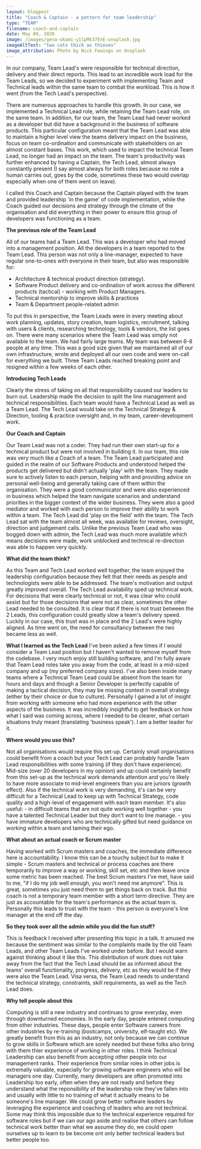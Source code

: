 ```yaml
---
layout: blogpost
title: "Coach & Captain - a pattern for team leadership"
type: "TEAM"
filename: coach-and-captain
date: May 09, 2020
image: /images/gena-okami-y1lpMk37EnE-unsplash.jpg
imageAltText: "two cats thick as thieves"
image_attribution: Photo by Nick Fewings on Unsplash
---
```


In our company, Team Lead's were responsible for technical direction, delivery and their direct reports. 
This lead to an incredible work load for the Team Leads, so we decided to experiment with implementing Team and 
Technical leads within the same team to combat the workload. This is how it went (from the Tech Lead's perspective).

There are numerous approaches to handle this growth. In our case, we implemented a Technical Lead role, while
retaining the Team Lead role, on the same team. In addition, for our team, the Team Lead had never worked as
a developer but did have a background in the business of software products. This particular configuration
meant that the Team Lead was able to maintain a higher level view the teams delivery impact on the business, focus 
on team co-ordination and communicate with stakeholders on an almost constant bases. This work, which used to impact
the technical Team Lead, no longer had an impact on the team. The team's productivity was further enhanced by having
a Captain, the Tech Lead, almost always constantly present (I say almost always for both roles because no role a 
human carries out, goes by the code, sometimes these two would overlap especially when one of them went on leave).

I called this Coach and Captain because the Captain played with the team and provided leadership 'in the game' of
code implementation, while the Coach guided our decisions and strategy through the climate of the organisation 
and did everything in their power to ensure this group of developers was functioning as a team.

**The previous role of the Team Lead**

All of our teams had a Team Lead. This was a developer who had moved into a management position. All the developers in a team reported to the Team Lead. This person was not only a line-manager, expected to have regular one-to-ones with everyone in their team, but also was responsible for:
 * Architecture & technical product direction (strategy).
 * Software Product delivery and co-ordination of work across the different products (tactical) - working with Product Managers.
 * Technical mentorship to improve skills & practices
 * Team & Department people-related admin

    
To put this in perspective, the Team Leads were in every meeting about work planning, updates, story creation, team logistics, recruitment, talking with users & clients, researching technology, tools & vendors, the list goes on. There were many scenarios where the Team Lead was simply not available to the team.
We had fairly large teams. My team was between 6-8 people at any time. This was a good size given that we maintained all of our own infrastructure, wrote and deployed all our own code and were on-call for everything we built.
Three Team Leads reached breaking point and resigned within a few weeks of each other.

**Introducing Tech Leads**

Clearly the stress of taking on all that responsibility caused our leaders to burn out.
Leadership made the decision to split the line management and technical responsibilities. 
Each team would have a Technical Lead as well as a Team Lead. The Tech Lead would take on the Technical Strategy & Direction, tooling & practice oversight and, in my team, career-development work.

**Our Coach and Captain**

Our Team Lead was not a coder. They had run their own start-up for a technical product but were not involved in building it. In our team, this role was very much like a Coach of a team. 
The Team Lead participated and guided in the realm of our Software Products and understood helped the products get 
delivered but didn't actually 'play' with the team.
They made sure to  actively listen to each person, helping with and providing advice on personal well-being and 
generally taking care of them within the organisation. They were a good communicator and were also experienced in 
business which helped the team navigate scenarios and understand priorities in the bigger context of the wider business. 
They were also a good mediator and worked with each person to improve their ability to work within a team.
The Tech Lead did 'play on the field' with the team. 
The Tech Lead sat with the team almost all week, was available for reviews, oversight, direction and judgement calls. 
Unlike the previous Team Lead who was bogged down with admin, the Tech Lead was much more available which means 
decisions were made, work unblocked and technical re-direction was able to happen very quickly.

**What did the team think?**

As this Team and Tech Lead worked well together, the team enjoyed the leadership configuration because they felt that their needs as people and technologists were able to be addressed.
The team's motivation and output greatly improved overall. The Tech Lead availability sped up technical work. 
For decisions that were clearly technical or not, it was clear who could assist but for those decisions that were not as clear, sometimes the other Lead needed to be consulted.
It is clear that if there is not trust between the 2 Leads, this configuration could greatly slow a team's delivery speed. Luckily in our case, this trust was in place and the 2 Lead's were highly aligned. 
As time went on, the need for consultancy between the two became less as well.

**What I learned as the Tech Lead**
I've been asked a few times if I would consider a Team Lead position but I haven't wanted to remove myself from the codebase. I very much enjoy still building software, and I'm fully aware that Team Lead roles take you away from the code, at least in a mid-sized company and up (my preferred company sizes).
I've also been inside many teams where a Technical Team Lead could be absent from the team for hours and days and though a Senior Developer is perfectly capable of making a tactical decision, they may be missing context in  overall strategy (either by their choice or due to culture).
Personally I gained a lot of insight from working with someone who had more experience with the other aspects of the business. It was incredibly insightful to get feedback on how what I said was coming across, where I needed to be clearer, what certain situations truly meant (translating 'business speak').
I am a better leader for it.

**Where would you use this?**

Not all organisations would require this set-up. Certainly small organisations could benefit from a coach but your Tech Lead can probably handle Team Lead responsibilities with some training (if they don't have experience).
Mid-size (over 20 developers in my opinion) and up could certainly benefit from this set-up as the technical work demands attention and you're likely to have more associate to mid-level engineers than you are juniors (growth effect).
Also if the technical work is very demanding, it's can be very difficult for a Technical Lead to keep up with Technical Strategy, code quality and a high-level of engagement with each team member.
It's also useful:
        - in difficult teams that are not quite working well together
        - you have a talented Technical Leader but they don't want to line manage.
        - you have immature developers who are technically gifted but need guidance on working within a team and taming their ego.
        
**What about an actual coach or Scrum master**

Having worked with Scrum masters and coaches, the immediate difference here is accountability. 
I know this can be a touchy subject but to make it simple - Scrum masters and technical or process coaches
are there temporarily to improve a way or working, skill set, etc and then leave once some metric has been reached.
The best Scrum masters I've met, have said to me, 
"if I do my job well enough, you won't need me anymore". This is great, sometimes you just need them to get things
back on track. But _this_ coach is not a temporary team member with a short term directive.
They are just as accountable for the team's performance as the actual team is.
Personally this leads to trust with the team - this person is everyone's line manager at the end off the day.

**So they took over all the admin while you did the fun stuff?**

This is feedback I received after presenting this topic in a talk. It amused me because the sentiment was similar 
to the complaints made by the old Team Leads, and other Team Leads I've worked under before. 
But I would warn against thinking about it like this. This distribution of work does not take away from the fact 
that the Tech Lead should be as informed about the teams' overall functionality, progress, delivery, etc as they 
would be if they were also the Team Lead. Visa versa, the Team Lead needs to understand the technical strategy, 
constraints, skill requirements, as well as the Tech Lead does.  

**Why tell people about this**

Computing is still a new industry and continues to grow everyday, even through downturned economies. In the early
day, people entered computing from other industries. These days, people enter Software careers from other industries
by re-training (bootcamps, university, elf-taught etc). We greatly benefit from this as an industry, not only because
we can continue to grow skills in Software which are sorely needed but these folks also bring with them thier experience
of working in other roles. I think Technical Leadership can also benefit from accepting other people into our 
management ranks. Their experience from similar roles in other jobs is extremally valuable, especially for growing
software engineers who will be managers one day. Currently, many developers are often promoted into Leadership
too early, often when they are not ready and before they understand what the reponsibility of the leadership role
they've fallen into and usually with little to no training of what it actually means to be someone's line manager.
We could grow better software leaders by leveraging the experience and coaching of leaders who are not technical.
Some may think this impossible due to the technical experience required for software roles but if we can our ago aside
and realise that others can follow technical work better than what we assume they do, we could open ourselves up to 
learn to be become ont only better technical leaders but better people too.

